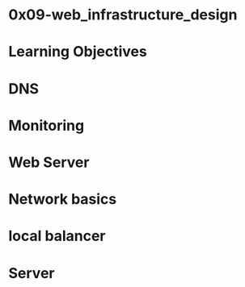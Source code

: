 # 0x09-web_infrastructure_design
# Learning Objectives 
# DNS 
# Monitoring 
# Web Server
# Network basics 
# local balancer
# Server